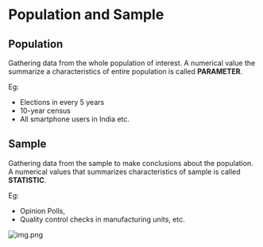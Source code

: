 # Population and Sample

## Population
Gathering data from the whole population of interest. A numerical value the summarize a characteristics of entire population is called **PARAMETER**.

Eg:
- Elections in every 5 years
- 10-year census
- All smartphone users in India etc.

## Sample
Gathering data from the sample to make  conclusions about the population. A numerical values that summarizes characteristics of sample is called **STATISTIC**.

Eg:
- Opinion Polls,
- Quality control checks in manufacturing units, etc.

![img.png](img.png)
